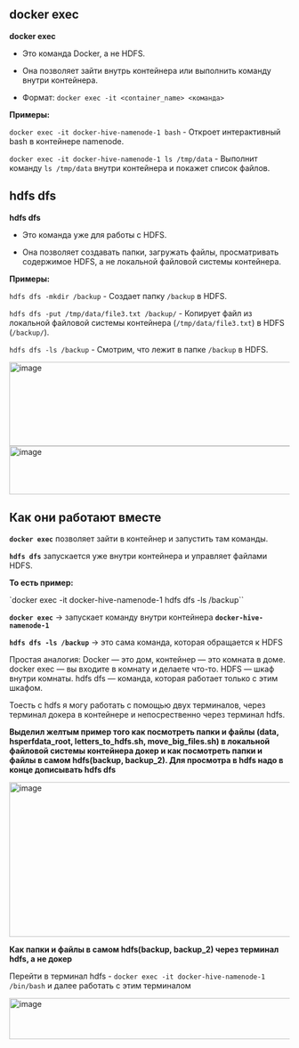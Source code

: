 ## **docker exec**

**docker exec**

- Это команда Docker, а не HDFS.

- Она позволяет зайти внутрь контейнера или выполнить команду внутри контейнера.

- Формат: `docker exec -it <container_name> <команда>`

**Примеры:**

`docker exec -it docker-hive-namenode-1 bash` - Откроет интерактивный bash в контейнере namenode.

`docker exec -it docker-hive-namenode-1 ls /tmp/data` - Выполнит команду `ls /tmp/data` внутри контейнера и покажет список файлов.

## **hdfs dfs**

**hdfs dfs**

- Это команда уже для работы с HDFS.

- Она позволяет создавать папки, загружать файлы, просматривать содержимое HDFS, а не локальной файловой системы контейнера.

**Примеры:**

`hdfs dfs -mkdir /backup` - Создает папку `/backup` в HDFS.

`hdfs dfs -put /tmp/data/file3.txt /backup/` - Копирует файл из локальной файловой системы контейнера (`/tmp/data/file3.txt`) в HDFS (`/backup/`).

`hdfs dfs -ls /backup` - Смотрим, что лежит в папке `/backup` в HDFS.

<img width="555" height="151" alt="image" src="https://github.com/user-attachments/assets/02d65b74-a64f-4084-bfcf-f7c39aa4f9cc" />

<img width="618" height="87" alt="image" src="https://github.com/user-attachments/assets/b057e854-79a7-4164-9374-218092fc77db" />

## **Как они работают вместе**

**`docker exec`** позволяет зайти в контейнер и запустить там команды.

**`hdfs dfs`** запускается уже внутри контейнера и управляет файлами HDFS.

**То есть пример:**

`docker exec -it docker-hive-namenode-1 hdfs dfs -ls /backup``

**`docker exec`** → запускает команду внутри контейнера **`docker-hive-namenode-1`**

**`hdfs dfs -ls /backup`** → это сама команда, которая обращается к HDFS

Простая аналогия: Docker — это дом, контейнер — это комната в доме. docker exec — вы входите в комнату и делаете что-то. HDFS — шкаф внутри комнаты. hdfs dfs — команда, которая работает только с этим шкафом.

Тоесть с hdfs я могу работать с помощью двух терминалов, через терминал докера в контейнере и непосрественно через терминал hdfs.

**Выделил желтым пример того как посмотреть папки и файлы (data, hsperfdata_root, letters_to_hdfs.sh, move_big_files.sh) 
в локальной файловой системы контейнера докер и как посмотреть папки и файлы в самом hdfs(backup, backup_2). Для просмотра в hdfs надо в конце дописывать hdfs dfs**

<img width="1044" height="278" alt="image" src="https://github.com/user-attachments/assets/2a27e510-e2ea-469f-bccc-d0bed58c1166" />

**Как папки и файлы в самом hdfs(backup, backup_2) через терминал hdfs, а не докер**

Перейти в терминал hdfs - `docker exec -it docker-hive-namenode-1 /bin/bash` и далее работать с этим терминалом

<img width="555" height="74" alt="image" src="https://github.com/user-attachments/assets/e553dea9-f4b6-406d-a57b-258bc6dc0a22" />
